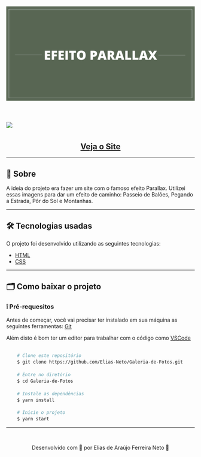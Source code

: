 <h1 align="center">
    <img src="./github/site-com-efeito-parallax-banner.png">
</h1>

<h1>
    <img src="./github/site-parallax.gif">
</h1>


<h2 align="center">
    <a href="https://elias-neto.github.io/Galeria-de-Imagens/"> Veja o Site</a>
</h2>  
<div>

---

## 📗 Sobre

A ideia do projeto era fazer um site com o famoso efeito Parallax. Utilizei essas imagens para dar um efeito de caminho: Passeio de Balões, Pegando a Estrada, Pôr do Sol e Montanhas.


---

## 🛠 Tecnologias usadas

O projeto foi desenvolvido utilizando as seguintes tecnologias:

- [HTML](https://www.w3schools.com/html/)
- [CSS](https://www.w3schools.com/css/default.asp)

---

## 🗂 Como baixar o projeto



 **<h3>❕ Pré-requesitos</h3>**
Antes de começar, você vai precisar ter instalado em sua máquina as seguintes ferramentas:
[Git](https://git-scm.com)

Além disto é bom ter um editor para trabalhar com o código como [VSCode](https://code.visualstudio.com/)


````bash
    
    # Clone este repositório
    $ git clone https://github.com/Elias-Neto/Galeria-de-Fotos.git

    # Entre no diretório
    $ cd Galeria-de-Fotos

    # Instale as dependências
    $ yarn install

    # Inicie o projeto
    $ yarn start 

`````
---
<br>

<p align="center"> Desenvolvido com 🤎 por Elias de Araújo Ferreira Neto 👋 <p>